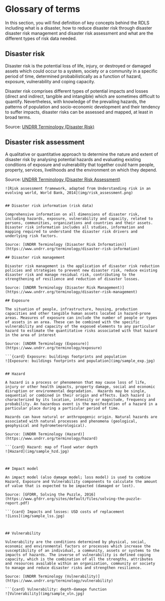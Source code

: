 <!-- https://hackmd.io/VGiOi2NmQDS2Eu9jgUGNwQ -->

# Glossary of terms

In this section, you will find definition of key concepts behind the RDLS including what is a disaster, how to reduce disaster risk through disaster disaster risk management and disaster risk assessment and what are the different types of risk data needed.

## Disaster risk

Disaster risk is the potential loss of life, injury, or destroyed or damaged assets which could occur to a system, society or a community in a specific period of time, determined probabilistically as a function of hazard, exposure, vulnerability and coping capacity.

Disaster risk comprises different types of potential impacts and losses (direct and indirect, tangible and intangible) which are sometimes difficult to quantify. Nevertheless, with knowledge of the prevailing hazards, the patterns of population and socio-economic development and their tendency to suffer impacts, disaster risks can be assessed and mapped, at least in broad terms.

Source: [UNDRR Terminology (Disaster Risk)](https://www.undrr.org/terminology/disaster-risk)

## Disaster risk assessment

A qualitative or quantitative approach to determine the nature and extent of disaster risk by analysing potential hazards and evaluating existing conditions of exposure and vulnerability that together could harm people, property, services, livelihoods and the environment on which they depend.

Source: [UNDRR Terminology (Disaster Risk Assessment)](https://www.undrr.org/terminology/disaster-risk-assessment)

```{card} Risk assessment framework, adapted from [Understanding risk in an evolving world, World Bank, 2014](https://openknowledge.worldbank.org/handle/10986/20682) 
![Risk assessment framework, adapted from Understanding risk in an evolving world, World Bank, 2014](img/risk_assessment.png)


## Disaster risk information (risk data)

Comprehensive information on all dimensions of disaster risk, including hazards, exposure, vulnerability and capacity, related to persons, communities, organizations and countries and their assets. Disaster risk information includes all studies, information and mapping required to understand the disaster risk drivers and underlying risk factors.

Source: [UNDRR Terminology (Disaster Risk Information)](https://www.undrr.org/terminology/disaster-risk-information)

## Disaster risk management

Disaster risk management is the application of disaster risk reduction policies and strategies to prevent new disaster risk, reduce existing disaster risk and manage residual risk, contributing to the strengthening of resilience and reduction of disaster losses.

Source: [UNDRR Terminology (Disaster Risk Management)](https://www.undrr.org/terminology/disaster-risk-management)

## Exposure

The situation of people, infrastructure, housing, production capacities and other tangible human assets located in hazard-prone areas. Measures of exposure can include the number of people or types of assets in an area. These can be combined with the specific vulnerability and capacity of the exposed elements to any particular hazard to estimate the quantitative risks associated with that hazard in the area of interest

Source: [UNDRR Terminology (Exposure)](https://www.undrr.org/terminology/exposure)

```{card} Exposure: buildings footprints and population
![Exposure: buildings footprints and population](img/sample_exp.jpg)


## Hazard

A hazard is a process or phenomenon that may cause loss of life, injury or other health impacts, property damage, social and economic disruption or environmental degradation.  Hazards may be single, sequential or combined in their origin and effects. Each hazard is characterized by its location, intensity or magnitude, frequency and probability. An hazardous event is the manifestation of a hazard in a particular place during a particular period of time.

Hazards can have natural or anthropogenic origin. Natural hazards are associated with natural processes and phenomena (geological, geophysical and hydrometeorological).

Source: [UNDRR Terminology (Hazard)](https://www.undrr.org/terminology/hazard)

```{card} Hazard: map of flood water depth
![Hazard](img/sample_hzd.jpg)



## Impact model

An impact model (also damage model; loss model) is used to combine Hazard, Exposure and Vulnerability components to calculate the amount of value that is expected to be impacted (damaged or lost).

Source: [GFDRR, Solving the Puzzle, 2016](https://www.gfdrr.org/sites/default/files/solving-the-puzzle-report.pdf)

```{card} Impacts and losses: USD costs of replacement
![Loss](img/sample_lss.jpg)



## Vulnerability

Vulnerability are the conditions determined by physical, social, economic and environmental factors or processes which increase the susceptibility of an individual, a community, assets or systems to the impacts of hazards. The inverse of vulnerability is defined coping capacity, which is the combination of all the strengths, attributes and resources available within an organization, community or society to manage and reduce disaster risks and strengthen resilience.

Source: [UNDRR Terminology (Vulnerability)](https://www.undrr.org/terminology/vulnerability)

```{card} Vulnerability: depth-damage function
![Vulnerability](img/sample_vln.jpg)
